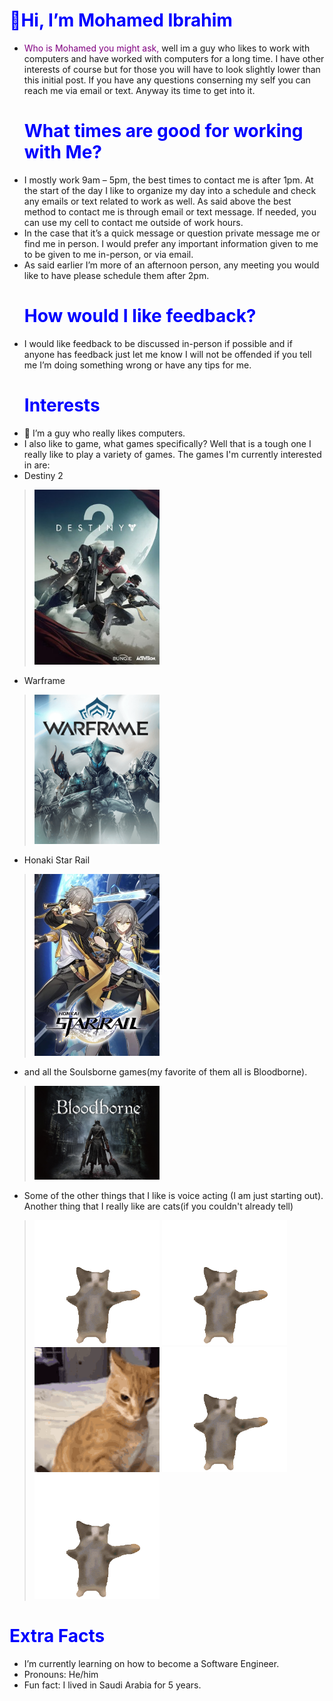 <style>H1{color:Blue;}</style>
  # **👋Hi, I’m Mohamed Ibrahim**
- <span style = "color : purple">Who is Mohamed you might ask,</span> well im a guy who likes to work with computers and have worked with computers for a long time. I have other interests of course but for those you will have to look slightly lower than this initial post. If you have any questions conserning my self you can reach me via email or text. Anyway its time to get into it.
  # **What times are good for working with Me?**
- I mostly work 9am – 5pm, the best times to contact me is after 1pm. At the start of the day I like to organize my day into a schedule and check any emails or text related to work as well. As said above the best method to contact me is through email or text message. If needed, you can use my cell to contact me outside of work hours.
- In the case that it’s a quick message or question private message me or find me in person. I would prefer any important information given to me to be given to me in-person, or via email.
- As said earlier I’m more of an afternoon person, any meeting you would like to have please schedule them after 2pm.
  # **How would I like feedback?**
- I would like feedback to be discussed in-person if possible and if anyone has feedback just let me know I will not be offended if you tell me I’m doing something wrong or have any tips for me.
  # **Interests**
- 👀 I’m a guy who really likes computers.
- I also like to game, what games specifically? Well that is a tough one I really like to play a variety of games. The games I'm currently interested in are:
- Destiny 2
> [<img src="Pictures/Destiny_2_(artwork).jpg" alt="Destiny 2 cover art" width="200" hight="300"/>](https://en.wikipedia.org/wiki/Destiny_2)
- Warframe
> [<img src="Pictures/Warframe_Cover_Art.png" alt="Warframe Cover Art" width="200" hight="300"/>](https://en.wikipedia.org/wiki/Warframe)
- Honaki Star Rail
> [<img src="Pictures/HonkaiStarrail.png" alt="Honkai Starrail Cover Art" width="200" hight="300"/>](https://en.wikipedia.org/wiki/Honkai:_Star_Rail)
- and all the Soulsborne games(my favorite of them all is Bloodborne).
> [<img src="Pictures/NVmnBXze9ElHzU6SmykrJLIV.jpeg" alt="Bloodborne Cover Art" width="200" hight="300"/>](https://en.wikipedia.org/wiki/Bloodborne)
- Some of the other things that I like is voice acting (I am just starting out). Another thing that I really like are cats(if you couldn't already tell)
> <img src="Pictures/happy-cat-happy-happy-cat.gif" alt="Happy Cat" width="200" hight="300"/> <img src="Pictures/happy-cat-happy-happy-cat.gif" alt="Happy Cat" width="200" hight="300"/> <img src="Pictures/cat-cat-meme.gif" alt="Sus Cat" width="200" hight="300"/> <img src="Pictures/happy-cat-happy-happy-cat.gif" alt="Happy Cat" width="200" hight="300"/> <img src="Pictures/happy-cat-happy-happy-cat.gif" alt="Happy Cat" width="200" hight="300"/> 
  # **Extra Facts**
- I’m currently learning on how to become a Software Engineer.
- Pronouns: He/him
- Fun fact: I lived in Saudi Arabia for 5 years.

<!---
Moibrahi7/Moibrahi7 is a ✨ special ✨ repository because its `README.md` (this file) appears on your GitHub profile.
You can click the Preview link to take a look at your changes.
--->
